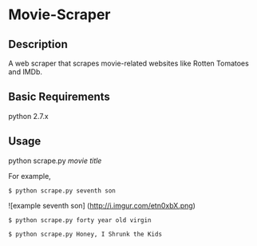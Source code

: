 # Movie-Scraper

## Description
A web scraper that scrapes movie-related websites like Rotten Tomatoes and IMDb.

## Basic Requirements
python 2.7.x

## Usage
python scrape.py *movie title*

For example,
```
$ python scrape.py seventh son
```
![example seventh son]
(http://i.imgur.com/etn0xbX.png)

```
$ python scrape.py forty year old virgin
```

```
$ python scrape.py Honey, I Shrunk the Kids
```

